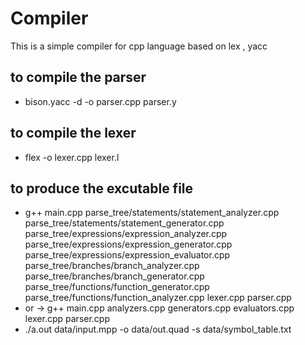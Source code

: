 # Compiler
This is a simple compiler for cpp language based on lex , yacc 
## to compile the parser
- bison.yacc -d -o parser.cpp parser.y
## to compile the lexer
- flex -o lexer.cpp lexer.l

## to produce the excutable file
- g++ main.cpp parse_tree/statements/statement_analyzer.cpp parse_tree/statements/statement_generator.cpp parse_tree/expressions/expression_analyzer.cpp parse_tree/expressions/expression_generator.cpp parse_tree/expressions/expression_evaluator.cpp parse_tree/branches/branch_analyzer.cpp parse_tree/branches/branch_generator.cpp parse_tree/functions/function_generator.cpp parse_tree/functions/function_analyzer.cpp lexer.cpp parser.cpp
- or -> g++ main.cpp analyzers.cpp generators.cpp evaluators.cpp lexer.cpp parser.cpp 
- ./a.out data/input.mpp -o data/out.quad -s data/symbol_table.txt


